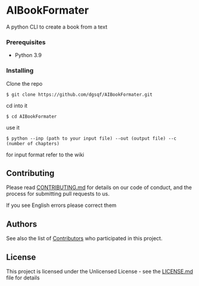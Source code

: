 # AIBookFormater

A python CLI to create a book from a text


### Prerequisites



- Python 3.9



### Installing



Clone the repo

```
$ git clone https://github.com/dgsqf/AIBookFormater.git
```

cd into it

```
$ cd AIBookFormater
```

use it

```
$ python --inp (path to your input file) --out (output file) --c (number of chapters)
```



for input format refer to the wiki







## Contributing

Please read [CONTRIBUTING.md](https://github.com/dgsqf/AIBookFormater/blob/main/CONTRIBUTING.md) for details on our code of conduct, and the process for submitting pull requests to us.

If you see English errors please correct them



## Authors



See also the list of [Contributors](https://github.com/dgsqf/AIBookFormater/graphs/contributors) who participated in this project.

## License

This project is licensed under the Unlicensed License - see the [LICENSE.md](LICENSE.md) file for details


